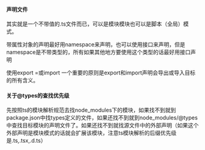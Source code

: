 #### 声明文件

其实就是一个不带值的.ts文件而已，可以是模块模块也可以是脚本（全局）模式。

带属性对象的声明最好用namespace来声明，也可以使用接口来声明，但是namespace是不带类型的，所有如果其他地方要使用这个类型的话最好用接口声明

使用export =或import
一个重要的原则是export和import声明会导出或导入目标的所有含义。

#### 关于@types的查找优先级

先按照ts的模块解析规范去找node_modules下的模块，如果找不到就到package.json中找types定义的文件，如果还找不到就到node_modules/@types中查找目标模块的声明文件了。如果还找不到就找源文件中的外部声明（如果这个外部声明是模块模式的话就会扩展该模块，注意ts模块解析的后缀优先级是.ts,.tsx,.d.ts）